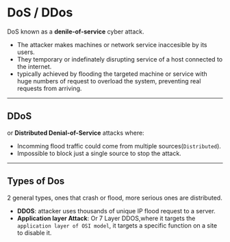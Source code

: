 # DoS / DDos

DoS known as a __denile-of-service__ cyber attack.

- The attacker makes machines or network service inaccesible by its users.
- They temporary or indefinately disrupting service of a host connected to the internet.
- typically achieved by flooding the targeted machine or service with huge numbers of request to overload the system, preventing real requests from arriving.

---

## DDoS

or __Distributed Denial-of-Service__ attacks where:

- Incomming flood traffic could come from multiple sources(`Distributed`).
- Impossible to block just a single source to stop the attack.

---

## Types of Dos

2 general types, ones that crash or flood, more serious ones are distributed.

- __DDOS__: attacker uses thousands of unique IP flood request to a server.
- __Application layer Attack__: Or 7 Layer DDOS,where it targets the `application layer of OSI model`, it targets a specific function on a site to disable it.